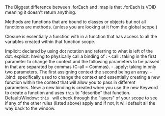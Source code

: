 The Biggest difference between .forEach and .map is that .forEach is VOID meaning it doesn't return anything. 

Methods are functions that are bound to classes or objects but not all functions are methods. (unless you are looking at it from the global scope.)

Closure is essentially a function with in a function that has access to all the variables created within that function scope. 

Implicit: declared by using dot notation and referring to what      is left of the dot.
explicit: having to physically call a binding of :
        -.call : taking in the first parameter to change the context and the following parameters to be passed in that are separated by commas (C-all = Commas). 
        - .apply: taking in only two parameters. The first assigning context the second being an array.
        - .bind: specifically used to change the context and essentially creating a new function within the context that will allow you to pass in different parameters.
New: a new binding is created when you use the new Keyword to       create a function and uses ``this`` to "describe" that          function.
Default/Window: ``this `` will check through the "layers" of        your scope to see if any of the other rules (listed above)      apply and if not, it will default all the way back to the       window. 